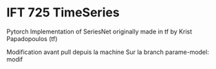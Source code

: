 # IFT 725 TimeSeries

Pytorch Implementation of SeriesNet originally made in tf by Krist Papadopoulos (tf)

Modification avant pull
depuis la machine
Sur la branch parame-model: modif

